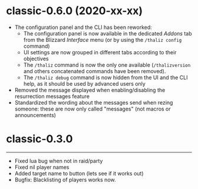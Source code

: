 # classic-0.6.0 (2020-xx-xx)

* The configuration panel and the CLI has been reworked:
  * The configuration panel is now available in the dedicated _Addons_ tab from the Blizzard _Interface_ menu (or by using the `/thaliz config` command)
  * UI settings are now grouped in different tabs according to their objectives
  * The `/thaliz` command is now the only one available (`/thalizversion` and others concatenated commands have been removed).
  * The `/thaliz debug` command is now hidden from the UI and the CLI help, as it should be used by advanced users only
* Removed the message displayed when enabling/disabling the resurrection messages feature
* Standardized the wording about the messages send when rezing someone: these are now only called "messages" (not macros or announcements)

# classic-0.3.0
--------------------------
* Fixed lua bug when not in raid/party
* Fixed nil player names
* Added target name to button (lets see if it works out)
* Bugfix: Blacklisting of players works now.
